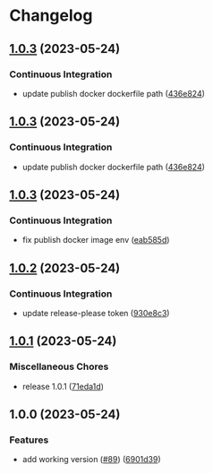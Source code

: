 # Changelog

## [1.0.3](https://github.com/uzh-eth-mp/app/compare/v1.0.3...v1.0.3) (2023-05-24)


### Continuous Integration

* update publish docker dockerfile path ([436e824](https://github.com/uzh-eth-mp/app/commit/436e824b10da7c6bafeb6b12b72f12c9056e6e28))

## [1.0.3](https://github.com/uzh-eth-mp/app/compare/v1.0.3...v1.0.3) (2023-05-24)


### Continuous Integration

* update publish docker dockerfile path ([436e824](https://github.com/uzh-eth-mp/app/commit/436e824b10da7c6bafeb6b12b72f12c9056e6e28))

## [1.0.3](https://github.com/uzh-eth-mp/app/compare/v1.0.2...v1.0.3) (2023-05-24)


### Continuous Integration

* fix publish docker image env ([eab585d](https://github.com/uzh-eth-mp/app/commit/eab585d19a8ac82605563a72787b23c7442d82af))

## [1.0.2](https://github.com/uzh-eth-mp/app/compare/v1.0.1...v1.0.2) (2023-05-24)


### Continuous Integration

* update release-please token ([930e8c3](https://github.com/uzh-eth-mp/app/commit/930e8c3ffd3de5c1d0d0d6383df786901bc7104e))

## [1.0.1](https://github.com/uzh-eth-mp/app/compare/v1.0.0...v1.0.1) (2023-05-24)


### Miscellaneous Chores

* release 1.0.1 ([71eda1d](https://github.com/uzh-eth-mp/app/commit/71eda1dd5a58538a69902eed1e1eca21ee80f831))

## 1.0.0 (2023-05-24)


### Features

* add working version ([#89](https://github.com/uzh-eth-mp/app/issues/89)) ([6901d39](https://github.com/uzh-eth-mp/app/commit/6901d3937003c1d6b16f17f8a02ef2cd6087b0ed))
